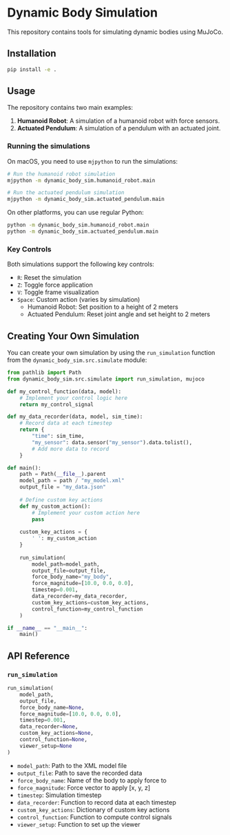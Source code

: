 # Dynamic Body Simulation

This repository contains tools for simulating dynamic bodies using MuJoCo.

## Installation

```bash
pip install -e .
```

## Usage

The repository contains two main examples:

1. **Humanoid Robot**: A simulation of a humanoid robot with force sensors.
2. **Actuated Pendulum**: A simulation of a pendulum with an actuated joint.

### Running the simulations

On macOS, you need to use `mjpython` to run the simulations:

```bash
# Run the humanoid robot simulation
mjpython -m dynamic_body_sim.humanoid_robot.main

# Run the actuated pendulum simulation
mjpython -m dynamic_body_sim.actuated_pendulum.main
```

On other platforms, you can use regular Python:

```bash
python -m dynamic_body_sim.humanoid_robot.main
python -m dynamic_body_sim.actuated_pendulum.main
```

### Key Controls

Both simulations support the following key controls:

- `R`: Reset the simulation
- `Z`: Toggle force application
- `V`: Toggle frame visualization
- `Space`: Custom action (varies by simulation)
  - Humanoid Robot: Set position to a height of 2 meters
  - Actuated Pendulum: Reset joint angle and set height to 2 meters

## Creating Your Own Simulation

You can create your own simulation by using the `run_simulation` function from the `dynamic_body_sim.src.simulate` module:

```python
from pathlib import Path
from dynamic_body_sim.src.simulate import run_simulation, mujoco

def my_control_function(data, model):
    # Implement your control logic here
    return my_control_signal

def my_data_recorder(data, model, sim_time):
    # Record data at each timestep
    return {
        "time": sim_time,
        "my_sensor": data.sensor("my_sensor").data.tolist(),
        # Add more data to record
    }

def main():
    path = Path(__file__).parent
    model_path = path / "my_model.xml"
    output_file = "my_data.json"
    
    # Define custom key actions
    def my_custom_action():
        # Implement your custom action here
        pass
    
    custom_key_actions = {
        ' ': my_custom_action
    }
    
    run_simulation(
        model_path=model_path,
        output_file=output_file,
        force_body_name="my_body",
        force_magnitude=[10.0, 0.0, 0.0],
        timestep=0.001,
        data_recorder=my_data_recorder,
        custom_key_actions=custom_key_actions,
        control_function=my_control_function
    )

if __name__ == "__main__":
    main()
```

## API Reference

### `run_simulation`

```python
run_simulation(
    model_path,
    output_file,
    force_body_name=None,
    force_magnitude=[10.0, 0.0, 0.0],
    timestep=0.001,
    data_recorder=None,
    custom_key_actions=None,
    control_function=None,
    viewer_setup=None
)
```

- `model_path`: Path to the XML model file
- `output_file`: Path to save the recorded data
- `force_body_name`: Name of the body to apply force to
- `force_magnitude`: Force vector to apply [x, y, z]
- `timestep`: Simulation timestep
- `data_recorder`: Function to record data at each timestep
- `custom_key_actions`: Dictionary of custom key actions
- `control_function`: Function to compute control signals
- `viewer_setup`: Function to set up the viewer 